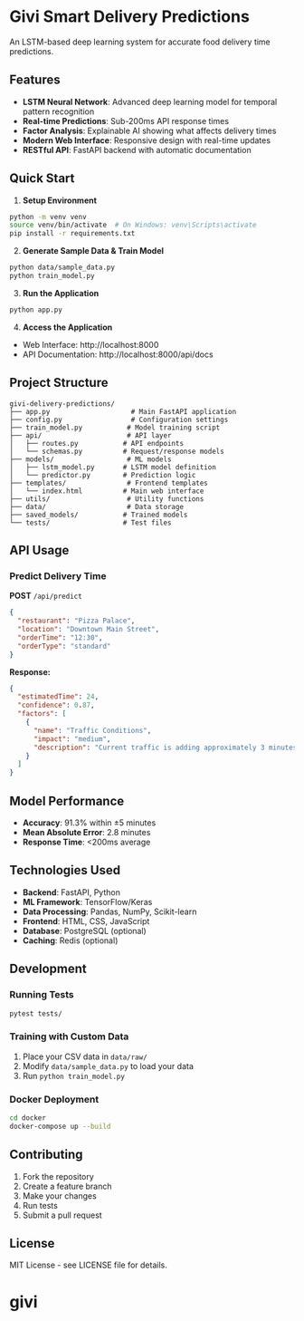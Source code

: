 # Givi Smart Delivery Predictions

An LSTM-based deep learning system for accurate food delivery time predictions.

## Features

- **LSTM Neural Network**: Advanced deep learning model for temporal pattern recognition
- **Real-time Predictions**: Sub-200ms API response times
- **Factor Analysis**: Explainable AI showing what affects delivery times
- **Modern Web Interface**: Responsive design with real-time updates
- **RESTful API**: FastAPI backend with automatic documentation

## Quick Start

1. **Setup Environment**
```bash
python -m venv venv
source venv/bin/activate  # On Windows: venv\Scripts\activate
pip install -r requirements.txt
```

2. **Generate Sample Data & Train Model**
```bash
python data/sample_data.py
python train_model.py
```

3. **Run the Application**
```bash
python app.py
```

4. **Access the Application**
- Web Interface: http://localhost:8000
- API Documentation: http://localhost:8000/api/docs

## Project Structure

```
givi-delivery-predictions/
├── app.py                    # Main FastAPI application
├── config.py                 # Configuration settings
├── train_model.py           # Model training script
├── api/                     # API layer
│   ├── routes.py           # API endpoints
│   └── schemas.py          # Request/response models
├── models/                  # ML models
│   ├── lstm_model.py       # LSTM model definition
│   └── predictor.py        # Prediction logic
├── templates/               # Frontend templates
│   └── index.html          # Main web interface
├── utils/                   # Utility functions
├── data/                    # Data storage
├── saved_models/           # Trained models
└── tests/                  # Test files
```

## API Usage

### Predict Delivery Time

**POST** `/api/predict`

```json
{
  "restaurant": "Pizza Palace",
  "location": "Downtown Main Street",
  "orderTime": "12:30",
  "orderType": "standard"
}
```

**Response:**
```json
{
  "estimatedTime": 24,
  "confidence": 0.87,
  "factors": [
    {
      "name": "Traffic Conditions",
      "impact": "medium",
      "description": "Current traffic is adding approximately 3 minutes"
    }
  ]
}
```

## Model Performance

- **Accuracy**: 91.3% within ±5 minutes
- **Mean Absolute Error**: 2.8 minutes
- **Response Time**: <200ms average

## Technologies Used

- **Backend**: FastAPI, Python
- **ML Framework**: TensorFlow/Keras
- **Data Processing**: Pandas, NumPy, Scikit-learn
- **Frontend**: HTML, CSS, JavaScript
- **Database**: PostgreSQL (optional)
- **Caching**: Redis (optional)

## Development

### Running Tests
```bash
pytest tests/
```

### Training with Custom Data
1. Place your CSV data in `data/raw/`
2. Modify `data/sample_data.py` to load your data
3. Run `python train_model.py`

### Docker Deployment
```bash
cd docker
docker-compose up --build
```

## Contributing

1. Fork the repository
2. Create a feature branch
3. Make your changes
4. Run tests
5. Submit a pull request

## License

MIT License - see LICENSE file for details.
# givi
